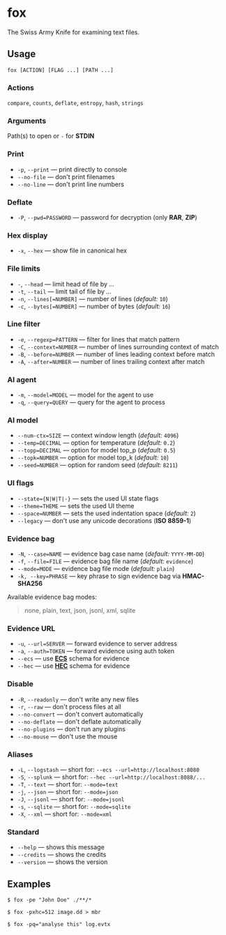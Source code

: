 # fox
The Swiss Army Knife for examining text files.

## Usage
```console
fox [ACTION] [FLAG ...] [PATH ...]
```

### Actions
`compare`, `counts`, `deflate`, `entropy`, `hash`, `strings`

### Arguments
Path(s) to open or `-` for **STDIN**

### Print
- `-p`, `--print` — print directly to console
- `--no-file` — don't print filenames
- `--no-line` — don't print line numbers

### Deflate
- `-P`, `--pwd=PASSWORD` — password for decryption (only **RAR**, **ZIP**)

### Hex display
- `-x`, `--hex` — show file in canonical hex

### File limits
- `-`, `--head` — limit head of file by *...*
- `-t`, `--tail` — limit tail of file by *...*
- `-n`, `--lines[=NUMBER]` — number of lines (*default:* `10`)
- `-c`, `--bytes[=NUMBER]` — number of bytes (*default:* `16`)

### Line filter
- `-e`, `--regexp=PATTERN` — filter for lines that match pattern
- `-C`, `--context=NUMBER` — number of lines surrounding context of match
- `-B`, `--before=NUMBER` — number of lines leading context before match
- `-A`, `--after=NUMBER` — number of lines trailing context after match

### AI agent
- `-m`, `--model=MODEL` — model for the agent to use
- `-q`, `--query=QUERY` — query for the agent to process

### AI model
- `--num-ctx=SIZE` — context window length (*default:* `4096`)
- `--temp=DECIMAL` — option for temperature (*default:* `0.2`)
- `--topp=DECIMAL` — option for model top_p (*default:* `0.5`)
- `--topk=NUMBER` — option for model top_k (*default:* `10`)
- `--seed=NUMBER` — option for random seed (*default:* `8211`)

### UI flags
- `--state={N|W|T|-}` — sets the used UI state flags
- `--theme=THEME` — sets the used UI theme
- `--space=NUMBER` — sets the used indentation space (*default:* `2`)
- `--legacy` — don't use any unicode decorations (**ISO 8859-1**)

### Evidence bag
- `-N`, `--case=NAME` — evidence bag case name (*default:* `YYYY-MM-DD`)
- `-f`, `--file=FILE` — evidence bag file name (*default:* `evidence`)
- `--mode=MODE` — evidence bag file mode (*default:* `plain`)
- `-k, --key=PHRASE` — key phrase to sign evidence bag via **HMAC-SHA256**

Available evidence bag modes:
> none, plain, text, json, jsonl, xml, sqlite

### Evidence URL
- `-u`, `--url=SERVER` — forward evidence to server address
- `-a`, `--auth=TOKEN` — forward evidence using auth token
- `--ecs` — use **[ECS](https://forensic-examiner.eu/features/evidence.html#ecs-schema)** schema for evidence
- `--hec` — use **[HEC](https://forensic-examiner.eu/features/evidence.html#hec-schema)** schema for evidence

### Disable
- `-R`, `--readonly` — don't write any new files
- `-r`, `--raw` — don't process files at all
- `--no-convert` — don't convert automatically
- `--no-deflate` — don't deflate automatically
- `--no-plugins` — don't run any plugins
- `--no-mouse` — don't use the mouse

### Aliases
- `-L`, `--logstash` — short for: `--ecs --url=http://localhost:8080`
- `-S`, `--splunk` — short for: `--hec --url=http://localhost:8088/...`
- `-T`, `--text` — short for: `--mode=text`
- `-j`, `--json` — short for: `--mode=json`
- `-J`, `--jsonl` — short for: `--mode=jsonl`
- `-s`, `--sqlite` — short for: `--mode=sqlite`
- `-X`, `--xml` — short for: `--mode=xml`

### Standard
- `--help` — shows this message
- `--credits` — shows the credits
- `--version` — shows the version

## Examples
```console
$ fox -pe "John Doe" ./**/*
```

```console
$ fox -pxhc=512 image.dd > mbr
```

```console
$ fox -pq="analyse this" log.evtx
```
